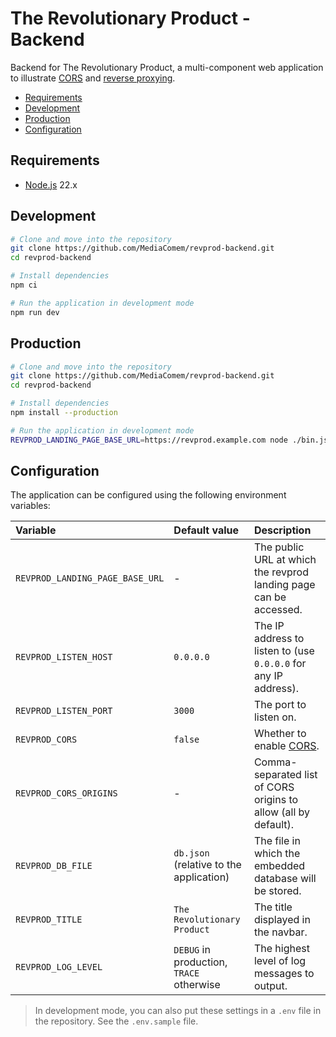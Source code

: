 # The Revolutionary Product - Backend

Backend for The Revolutionary Product, a multi-component web application to
illustrate [CORS](https://en.wikipedia.org/wiki/Cross-origin_resource_sharing)
and [reverse proxying](https://en.wikipedia.org/wiki/Reverse_proxy).

<!-- START doctoc generated TOC please keep comment here to allow auto update -->
<!-- DON'T EDIT THIS SECTION, INSTEAD RE-RUN doctoc TO UPDATE -->

- [Requirements](#requirements)
- [Development](#development)
- [Production](#production)
- [Configuration](#configuration)

<!-- END doctoc generated TOC please keep comment here to allow auto update -->

## Requirements

- [Node.js][node] 22.x

## Development

```bash
# Clone and move into the repository
git clone https://github.com/MediaComem/revprod-backend.git
cd revprod-backend

# Install dependencies
npm ci

# Run the application in development mode
npm run dev
```

## Production

```bash
# Clone and move into the repository
git clone https://github.com/MediaComem/revprod-backend.git
cd revprod-backend

# Install dependencies
npm install --production

# Run the application in development mode
REVPROD_LANDING_PAGE_BASE_URL=https://revprod.example.com node ./bin.js
```

## Configuration

The application can be configured using the following environment variables:

| Variable                        | Default value                            | Description                                                       |
| :------------------------------ | :--------------------------------------- | :---------------------------------------------------------------- |
| `REVPROD_LANDING_PAGE_BASE_URL` | -                                        | The public URL at which the revprod landing page can be accessed. |
| `REVPROD_LISTEN_HOST`           | `0.0.0.0`                                | The IP address to listen to (use `0.0.0.0` for any IP address).   |
| `REVPROD_LISTEN_PORT`           | `3000`                                   | The port to listen on.                                            |
| `REVPROD_CORS`                  | `false`                                  | Whether to enable [CORS][cors].                                   |
| `REVPROD_CORS_ORIGINS`          | -                                        | Comma-separated list of CORS origins to allow (all by default).   |
| `REVPROD_DB_FILE`               | `db.json` (relative to the application)  | The file in which the embedded database will be stored.           |
| `REVPROD_TITLE`                 | `The Revolutionary Product`              | The title displayed in the navbar.                                |
| `REVPROD_LOG_LEVEL`             | `DEBUG` in production, `TRACE` otherwise | The highest level of log messages to output.                      |

> In development mode, you can also put these settings in a `.env` file in the
> repository. See the `.env.sample` file.

[cors]: https://developer.mozilla.org/en-US/docs/Web/HTTP/CORS
[node]: https://nodejs.org
